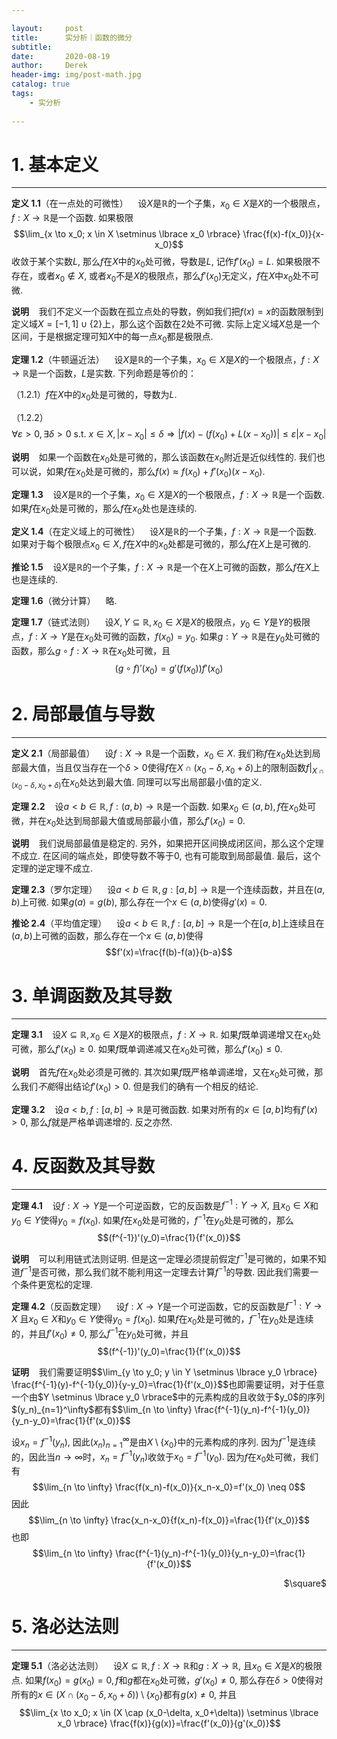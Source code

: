 ```yaml
---

layout:     post
title:      实分析｜函数的微分
subtitle:   
date:       2020-08-19
author:     Derek
header-img: img/post-math.jpg
catalog: true
tags:
    - 实分析
    
---
```

# 1. 基本定义
***

**定义 1.1**（在一点处的可微性）&nbsp;&nbsp;&nbsp; 设$X$是$\mathbb{R}$的一个子集，$x_0 \in X$是$X$的一个极限点，$f: X \to \mathbb{R}$是一个函数. 如果极限$$\lim_{x \to x_0; x \in X \setminus \lbrace x_0 \rbrace} \frac{f(x)-f(x_0)}{x-x_0}$$收敛于某个实数$L,$ 那么$f$在$X$中的$x_0$处可微，导数是$L,$ 记作$f'(x_0)=L.$ 如果极限不存在，或者$x_0 \notin X,$ 或者$x_0$不是$X$的极限点，那么$f'(x_0)$无定义，$f$在$X$中$x_0$处不可微.

**说明**&nbsp;&nbsp;&nbsp; 我们不定义一个函数在孤立点处的导数，例如我们把$f(x)=x$的函数限制到定义域$X=[-1, 1] \cup \lbrace 2 \rbrace$上，那么这个函数在$2$处不可微. 实际上定义域$X$总是一个区间，于是根据定理可知$X$中的每一点$x_0$都是极限点.

**定理 1.2**（牛顿逼近法）&nbsp;&nbsp;&nbsp; 设$X$是$\mathbb{R}$的一个子集，$x_0 \in X$是$X$的一个极限点，$f: X \to \mathbb{R}$是一个函数，$L$是实数. 下列命题是等价的：

（1.2.1）$f$在$X$中的$x_0$处是可微的，导数为$L.$

（1.2.2）$$\forall \varepsilon>0, \exists \delta>0\ \text{s.t.}\ x \in X, |x-x_0| \leq \delta \Rightarrow |f(x)-(f(x_0)+L(x-x_0))| \leq \varepsilon|x-x_0|$$

**说明**&nbsp;&nbsp;&nbsp; 如果一个函数在$x_0$处是可微的，那么该函数在$x_0$附近是近似线性的. 我们也可以说，如果$f$在$x_0$处是可微的，那么$f(x) \approx f(x_0)+f'(x_0)(x-x_0).$

**定理 1.3**&nbsp;&nbsp;&nbsp; 设$X$是$\mathbb{R}$的一个子集，$x_0 \in X$是$X$的一个极限点，$f: X \to \mathbb{R}$是一个函数. 如果$f$在$x_0$处是可微的，那么$f$在$x_0$处也是连续的.

**定义 1.4**（在定义域上的可微性）&nbsp;&nbsp;&nbsp; 设$X$是$\mathbb{R}$的一个子集，$f: X \to \mathbb{R}$是一个函数. 如果对于每个极限点$x_0 \in X, f$在$X$中的$x_0$处都是可微的，那么$f$在$X$上是可微的.

**推论 1.5**&nbsp;&nbsp;&nbsp; 设$X$是$\mathbb{R}$的一个子集，$f: X \to \mathbb{R}$是一个在$X$上可微的函数，那么$f$在$X$上也是连续的.

**定理 1.6**（微分计算）&nbsp;&nbsp;&nbsp; 略.

**定理 1.7**（链式法则）&nbsp;&nbsp;&nbsp; 设$X, Y \subseteq \mathbb{R}, x_0 \in X$是$X$的极限点，$y_0 \in Y$是$Y$的极限点，$f: X \to Y$是在$x_0$处可微的函数，$f(x_0)=y_0.$ 如果$g: Y \to \mathbb{R}$是在$y_0$处可微的函数，那么$g \circ f: X \to \mathbb{R}$在$x_0$处可微，且$$(g \circ f)'(x_0)=g'(f(x_0))f'(x_0)$$

# 2. 局部最值与导数
***

**定义 2.1**（局部最值）&nbsp;&nbsp;&nbsp; 设$f: X \to \mathbb{R}$是一个函数，$x_0 \in X.$ 我们称$f$在$x_0$处达到局部最大值，当且仅当存在一个$\delta>0$使得$f$在$X \cap (x_0-\delta, x_0+\delta)$上的限制函数$f|_{X \cap (x_0-\delta, x_0+\delta)}$在$x_0$处达到最大值. 同理可以写出局部最小值的定义.

**定理 2.2**&nbsp;&nbsp;&nbsp; 设$a<b \in \mathbb{R}, f: (a, b) \to \mathbb{R}$是一个函数. 如果$x_0 \in (a, b), f$在$x_0$处可微，并在$x_0$处达到局部最大值或局部最小值，那么$f'(x_0)=0.$

**说明**&nbsp;&nbsp;&nbsp; 我们说局部最值是稳定的. 另外，如果把开区间换成闭区间，那么这个定理不成立. 在区间的端点处，即使导数不等于$0,$ 也有可能取到局部最值. 最后，这个定理的逆定理不成立.

**定理 2.3**（罗尔定理）&nbsp;&nbsp;&nbsp; 设$a<b \in \mathbb{R}, g: [a, b] \to \mathbb{R}$是一个连续函数，并且在$(a, b)$上可微. 如果$g(a)=g(b),$ 那么存在一个$x \in (a, b)$使得$g'(x)=0.$

**推论 2.4**（平均值定理）&nbsp;&nbsp;&nbsp; 设$a<b \in \mathbb{R}, f: [a, b] \to \mathbb{R}$是一个在$[a, b]$上连续且在$(a, b)$上可微的函数，那么存在一个$x \in (a, b)$使得$$f'(x)=\frac{f(b)-f(a)}{b-a}$$

# 3. 单调函数及其导数
***

**定理 3.1**&nbsp;&nbsp;&nbsp; 设$X \subseteq \mathbb{R}, x_0 \in X$是$X$的极限点，$f: X \to \mathbb{R}.$ 如果$f$既单调递增又在$x_0$处可微，那么$f'(x_0) \geq 0.$ 如果$f$既单调递减又在$x_0$处可微，那么$f'(x_0) \leq 0.$

**说明**&nbsp;&nbsp;&nbsp; 首先$f$在$x_0$处必须是可微的. 其次如果$f$既严格单调递增，又在$x_0$处可微，那么我们*不能*得出结论$f'(x_0)>0.$ 但是我们的确有一个相反的结论.

**定理 3.2**&nbsp;&nbsp;&nbsp; 设$a<b, f: [a, b] \to \mathbb{R}$是可微函数. 如果对所有的$x \in [a, b]$均有$f'(x)>0,$ 那么$f$就是严格单调递增的. 反之亦然.

# 4. 反函数及其导数
***

**定理 4.1**&nbsp;&nbsp;&nbsp; 设$f: X \to Y$是一个可逆函数，它的反函数是$f^{-1}: Y \to X,$ 且$x_0 \in X$和$y_0 \in Y$使得$y_0=f(x_0).$ 如果$f$在$x_0$处是可微的，$f^{-1}$在$y_0$处是可微的，那么$$(f^{-1})'(y_0)=\frac{1}{f'(x_0)}$$

**说明**&nbsp;&nbsp;&nbsp; 可以利用链式法则证明. 但是这一定理必须提前假定$f^{-1}$是可微的，如果不知道$f^{-1}$是否可微，那么我们就不能利用这一定理去计算$f^{-1}$的导数. 因此我们需要一个条件更宽松的定理.

**定理 4.2**（反函数定理）&nbsp;&nbsp;&nbsp; 设$f: X \to Y$是一个可逆函数，它的反函数是$f^{-1}: Y \to X$ 且$x_0 \in X$和$y_0 \in Y$使得$y_0=f(x_0).$ 如果$f$在$x_0$处是可微的，$f^{-1}$在$y_0$处是连续的，并且$f'(x_0) \neq 0,$ 那么$f^{-1}$在$y_0$处可微，并且$$(f^{-1})'(y_0)=\frac{1}{f'(x_0)}$$

<body>
<p>
<b>证明</b>&nbsp;&nbsp;&nbsp; 我们需要证明$$\lim_{y \to y_0; y \in Y \setminus \lbrace y_0 \rbrace} \frac{f^{-1}(y)-f^{-1}(y_0)}{y-y_0}=\frac{1}{f'(x_0)}$$也即需要证明，对于任意一个由$Y \setminus \lbrace y_0 \rbrace$中的元素构成的且收敛于$y_0$的序列$(y_n)_{n=1}^\infty$都有$$\lim_{n \to \infty} \frac{f^{-1}(y_n)-f^{-1}(y_0)}{y_n-y_0}=\frac{1}{f'(x_0)}$$

设$x_n=f^{-1}(y_n),$ 因此$(x_n)_{n=1}^\infty$是由$X \setminus \lbrace x_0 \rbrace$中的元素构成的序列. 因为$f^{-1}$是连续的，因此当$n \to \infty$时，$x_n=f^{-1}(y_n)$收敛于$x_0=f^{-1}(y_0).$ 因为$f$在$x_0$处可微，我们有$$\lim_{n \to \infty} \frac{f(x_n)-f(x_0)}{x_n-x_0}=f'(x_0) \neq 0$$ 因此$$\lim_{n \to \infty} \frac{x_n-x_0}{f(x_n)-f(x_0)}=\frac{1}{f'(x_0)}$$也即$$\lim_{n \to \infty} \frac{f^{-1}(y_n)-f^{-1}(y_0)}{y_n-y_0}=\frac{1}{f'(x_0)}$$
<p align="right">$\square$</p>
</p>
</body>

# 5. 洛必达法则
***

**定理 5.1**（洛必达法则）&nbsp;&nbsp;&nbsp; 设$X \subseteq \mathbb{R}, f: X \to \mathbb{R}$和$g: X \to \mathbb{R},$ 且$x_0 \in X$是$X$的极限点. 如果$f(x_0)=g(x_0)=0, f$和$g$都在$x_0$处可微，$g'(x_0) \neq 0,$ 那么存在$\delta>0$使得对所有的$x \in (X \cap (x_0-\delta, x_0+\delta)) \setminus \lbrace x_0 \rbrace$都有$g(x) \neq 0,$ 并且$$\lim_{x \to x_0; x \in (X \cap (x_0-\delta, x_0+\delta)) \setminus \lbrace x_0 \rbrace} \frac{f(x)}{g(x)}=\frac{f'(x_0)}{g'(x_0)}$$
